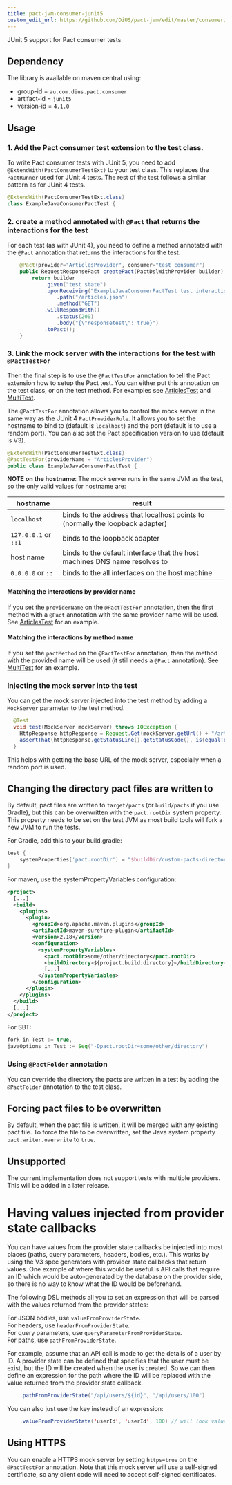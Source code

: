 ```yaml
---
title: pact-jvm-consumer-junit5
custom_edit_url: https://github.com/DiUS/pact-jvm/edit/master/consumer/junit5/README.md
---
```

<!-- This file has been synced from the DiUS/pact-jvm repository. Please do not edit it directly. The URL of the source file can be found in the custom_edit_url value above -->

JUnit 5 support for Pact consumer tests

## Dependency

The library is available on maven central using:

* group-id = `au.com.dius.pact.consumer`
* artifact-id = `junit5`
* version-id = `4.1.0`

## Usage

### 1. Add the Pact consumer test extension to the test class.

To write Pact consumer tests with JUnit 5, you need to add `@ExtendWith(PactConsumerTestExt)` to your test class. This
replaces the `PactRunner` used for JUnit 4 tests. The rest of the test follows a similar pattern as for JUnit 4 tests.

```java
@ExtendWith(PactConsumerTestExt.class)
class ExampleJavaConsumerPactTest {
```

### 2. create a method annotated with `@Pact` that returns the interactions for the test

For each test (as with JUnit 4), you need to define a method annotated with the `@Pact` annotation that returns the
interactions for the test.

```java
    @Pact(provider="ArticlesProvider", consumer="test_consumer")
    public RequestResponsePact createPact(PactDslWithProvider builder) {
        return builder
            .given("test state")
            .uponReceiving("ExampleJavaConsumerPactTest test interaction")
                .path("/articles.json")
                .method("GET")
            .willRespondWith()
                .status(200)
                .body("{\"responsetest\": true}")
            .toPact();
    }
```

### 3. Link the mock server with the interactions for the test with `@PactTestFor`

Then the final step is to use the `@PactTestFor` annotation to tell the Pact extension how to setup the Pact test. You
can either put this annotation on the test class, or on the test method. For examples see
[ArticlesTest](src/test/java/au/com/dius/pact/consumer/junit5/ArticlesTest.java) and
[MultiTest](src/test/groovy/au/com/dius/pact/consumer/junit5/MultiTest.groovy).

The `@PactTestFor` annotation allows you to control the mock server in the same way as the JUnit 4 `PactProviderRule`. It
allows you to set the hostname to bind to (default is `localhost`) and the port (default is to use a random port). You
can also set the Pact specification version to use (default is V3).

```java
@ExtendWith(PactConsumerTestExt.class)
@PactTestFor(providerName = "ArticlesProvider")
public class ExampleJavaConsumerPactTest {
```

**NOTE on the hostname**: The mock server runs in the same JVM as the test, so the only valid values for hostname are:

| hostname | result |
| -------- | ------ |
| `localhost` | binds to the address that localhost points to (normally the loopback adapter) |
| `127.0.0.1` or `::1` | binds to the loopback adapter |
| host name | binds to the default interface that the host machines DNS name resolves to |
| `0.0.0.0` or `::` | binds to the all interfaces on the host machine |

#### Matching the interactions by provider name

If you set the `providerName` on the `@PactTestFor` annotation, then the first method with a `@Pact` annotation with the
same provider name will be used. See [ArticlesTest](src/test/java/au/com/dius/pact/consumer/junit5/ArticlesTest.java) for
an example.

#### Matching the interactions by method name

If you set the `pactMethod` on the `@PactTestFor` annotation, then the method with the provided name will be used (it still
needs a `@Pact` annotation). See [MultiTest](src/test/groovy/au/com/dius/pact/consumer/junit5/MultiTest.groovy) for an example.

### Injecting the mock server into the test

You can get the mock server injected into the test method by adding a `MockServer` parameter to the test method.

```java
  @Test
  void test(MockServer mockServer) throws IOException {
    HttpResponse httpResponse = Request.Get(mockServer.getUrl() + "/articles.json").execute().returnResponse();
    assertThat(httpResponse.getStatusLine().getStatusCode(), is(equalTo(200)));
  }
```

This helps with getting the base URL of the mock server, especially when a random port is used.

## Changing the directory pact files are written to

By default, pact files are written to `target/pacts` (or `build/pacts` if you use Gradle), but this can be overwritten with the `pact.rootDir` system property.
This property needs to be set on the test JVM as most build tools will fork a new JVM to run the tests.

For Gradle, add this to your build.gradle:

```groovy
test {
    systemProperties['pact.rootDir'] = "$buildDir/custom-pacts-directory"
}
```

For maven, use the systemPropertyVariables configuration:

```xml
<project>
  [...]
  <build>
    <plugins>
      <plugin>
        <groupId>org.apache.maven.plugins</groupId>
        <artifactId>maven-surefire-plugin</artifactId>
        <version>2.18</version>
        <configuration>
          <systemPropertyVariables>
            <pact.rootDir>some/other/directory</pact.rootDir>
            <buildDirectory>${project.build.directory}</buildDirectory>
            [...]
          </systemPropertyVariables>
        </configuration>
      </plugin>
    </plugins>
  </build>
  [...]
</project>
```

For SBT:

```scala
fork in Test := true,
javaOptions in Test := Seq("-Dpact.rootDir=some/other/directory")
```

### Using `@PactFolder` annotation

You can override the directory the pacts are written in a test by adding the `@PactFolder` annotation to the test
class.

## Forcing pact files to be overwritten

By default, when the pact file is written, it will be merged with any existing pact file. To force the file to be 
overwritten, set the Java system property `pact.writer.overwrite` to `true`.

## Unsupported

The current implementation does not support tests with multiple providers. This will be added in a later release.

# Having values injected from provider state callbacks

You can have values from the provider state callbacks be injected into most places (paths, query parameters, headers,
bodies, etc.). This works by using the V3 spec generators with provider state callbacks that return values. One example
of where this would be useful is API calls that require an ID which would be auto-generated by the database on the
provider side, so there is no way to know what the ID would be beforehand.

The following DSL methods all you to set an expression that will be parsed with the values returned from the provider states:

For JSON bodies, use `valueFromProviderState`.<br/>
For headers, use `headerFromProviderState`.<br/>
For query parameters, use `queryParameterFromProviderState`.<br/>
For paths, use `pathFromProviderState`.

For example, assume that an API call is made to get the details of a user by ID. A provider state can be defined that
specifies that the user must be exist, but the ID will be created when the user is created. So we can then define an
expression for the path where the ID will be replaced with the value returned from the provider state callback.

```java
    .pathFromProviderState("/api/users/${id}", "/api/users/100")
``` 
You can also just use the key instead of an expression:

```java
    .valueFromProviderState('userId', 'userId', 100) // will look value using userId as the key
```

## Using HTTPS

You can enable a HTTPS mock server by setting `https=true` on the `@PactTestFor` annotation. Note that this mock
server will use a self-signed certificate, so any client code will need to accept self-signed certificates.
